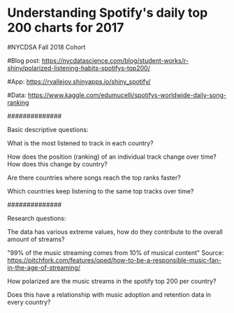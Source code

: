 # Understanding Spotify's daily top 200 charts for 2017
#NYCDSA Fall 2018 Cohort

#Blog post:
https://nycdatascience.com/blog/student-works/r-shiny/polarized-listening-habits-spotifys-top200/

#App:
https://rvallejov.shinyapps.io/shiny_spotify/

#Data:
https://www.kaggle.com/edumucelli/spotifys-worldwide-daily-song-ranking

##############

Basic descriptive questions:

What is the most listened to track in each country?

How does the position (ranking) of an individual track change over time? How does this change by country?

Are there countries where songs reach the top ranks faster?

Which countries keep listening to the same top tracks over time?

##############

Research questions:

The data has various extreme values, how do they contribute to the overall amount of streams?

"99% of the music streaming comes from 10% of musical content" Source: https://pitchfork.com/features/oped/how-to-be-a-responsible-music-fan-in-the-age-of-streaming/

How polarized are the music streams in the spotify top 200 per country?

Does this have a relationship with music adoption and retention data in every country?
